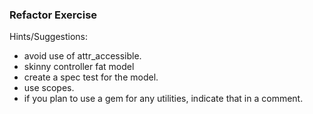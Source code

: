 ### Refactor Exercise

Hints/Suggestions:

* avoid use of attr_accessible.
* skinny controller fat model
* create a spec test for the model.
* use scopes.
* if you plan to use a gem for any utilities, indicate that in a comment.
